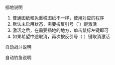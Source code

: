 插地说明

1. 普通图纸和免重税图纸不一样，使用对应的程序
2. 默认未启用状态，需要按反引号（`）键激活
3. 激活之后，在需要插地的地方，单击鼠标左键即可
4. 如果希望中途取消，再次按反引号（`）键取消激活

自动战斗说明

自动钓鱼说明

